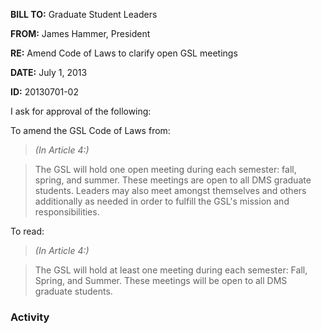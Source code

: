 **BILL TO:** Graduate Student Leaders

**FROM:** James Hammer, President

**RE:** Amend Code of Laws to clarify open GSL meetings

**DATE:** July 1, 2013

**ID:** 20130701-02

I ask for approval of the following:

To amend the GSL Code of Laws from:

> *(In Article 4:)*

> The GSL will hold one open meeting during each semester: fall, spring, and summer. These
meetings are open to all DMS graduate students. Leaders may also meet amongst
themselves and others additionally as needed in order to fulfill the GSL's mission and
responsibilities.

To read:

> *(In Article 4:)*

> The GSL will hold at least one meeting during each semester: Fall, Spring, and Summer.
These meetings will be open to all DMS graduate students.

### Activity